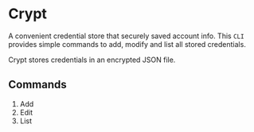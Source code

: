 # Crypt
A convenient credential store that securely saved account info. This `CLI` provides simple commands
to add, modify and list all stored credentials.

Crypt stores credentials in an encrypted JSON file.

## Commands

1. Add
2. Edit
3. List